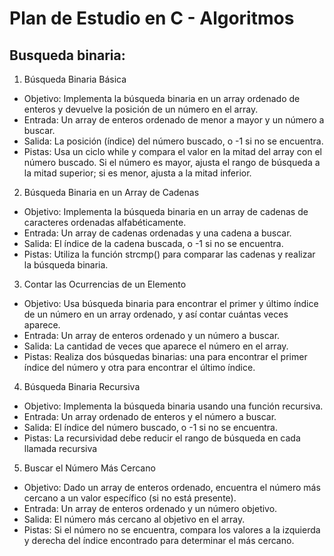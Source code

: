 # Plan de Estudio en C - Algoritmos

## Busqueda binaria:

1. Búsqueda Binaria Básica
- Objetivo: Implementa la búsqueda binaria en un array ordenado de enteros y devuelve la posición de un número en el array.
- Entrada: Un array de enteros ordenado de menor a mayor y un número a buscar.
- Salida: La posición (índice) del número buscado, o -1 si no se encuentra.
- Pistas: Usa un ciclo while y compara el valor en la mitad del array con el número buscado. Si el número es mayor, ajusta el rango de búsqueda a la mitad superior; si es menor, ajusta a la mitad inferior.

2. Búsqueda Binaria en un Array de Cadenas
- Objetivo: Implementa la búsqueda binaria en un array de cadenas de caracteres ordenadas alfabéticamente.
- Entrada: Un array de cadenas ordenadas y una cadena a buscar.
- Salida: El índice de la cadena buscada, o -1 si no se encuentra.
- Pistas: Utiliza la función strcmp() para comparar las cadenas y realizar la búsqueda binaria.

3. Contar las Ocurrencias de un Elemento
- Objetivo: Usa búsqueda binaria para encontrar el primer y último índice de un número en un array ordenado, y así contar cuántas veces aparece.
- Entrada: Un array de enteros ordenado y un número a buscar.
- Salida: La cantidad de veces que aparece el número en el array.
- Pistas: Realiza dos búsquedas binarias: una para encontrar el primer índice del número y otra para encontrar el último índice.

4. Búsqueda Binaria Recursiva
- Objetivo: Implementa la búsqueda binaria usando una función recursiva.
- Entrada: Un array ordenado de enteros y el número a buscar.
- Salida: El índice del número buscado, o -1 si no se encuentra.
- Pistas: La recursividad debe reducir el rango de búsqueda en cada llamada recursiva

5. Buscar el Número Más Cercano
- Objetivo: Dado un array de enteros ordenado, encuentra el número más cercano a un valor específico (si no está presente).
- Entrada: Un array de enteros ordenado y un número objetivo.
- Salida: El número más cercano al objetivo en el array.
- Pistas: Si el número no se encuentra, compara los valores a la izquierda y derecha del índice encontrado para determinar el más cercano.